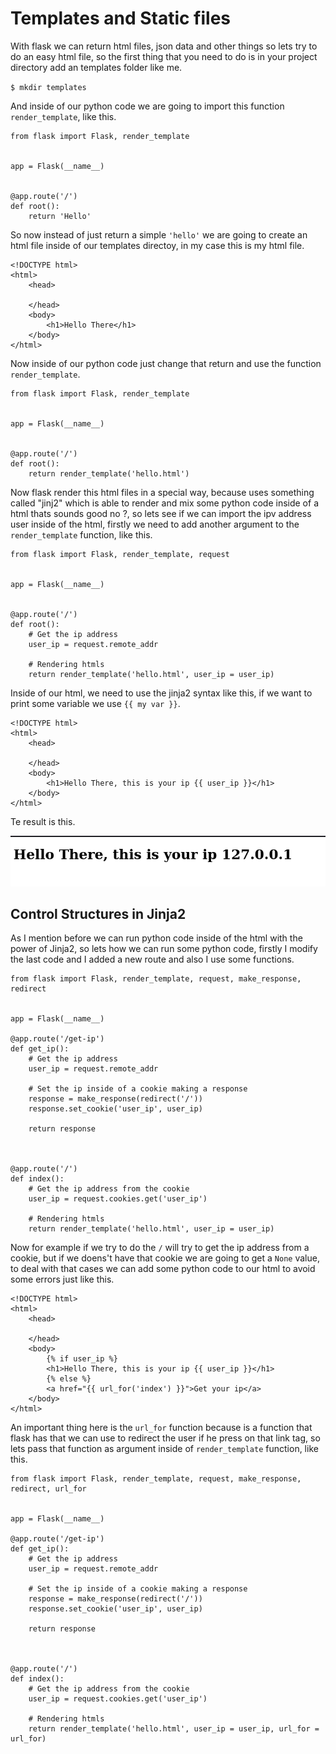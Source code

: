 # Templates and Static files
With flask we can return html files, json data and other things so lets try to do an easy html file, so the first thing that you need to do is in your project directory add an templates folder like me.

`$ mkdir templates`

And inside of our python code we are going to import this function `render_template`, like this.
```
from flask import Flask, render_template


app = Flask(__name__)


@app.route('/')
def root():
    return 'Hello'

```
So now instead of just return a simple `'hello'` we are going to create an html file inside of our templates directoy, in my case this is my html file.
```
<!DOCTYPE html>
<html>
    <head>
        
    </head>
    <body>
        <h1>Hello There</h1>
    </body>
</html>
```
Now inside of our python code just change that return and use the function `render_template`.
```
from flask import Flask, render_template


app = Flask(__name__)


@app.route('/')
def root():
    return render_template('hello.html')
```
Now flask render this html files in a special way, because uses something called "jinj2" which is able to render and mix some python code inside of a html thats sounds good no ?, so lets see if we can import the ipv address user inside of the html, firstly we need to add another argument to the `render_template` function, like this.
```
from flask import Flask, render_template, request


app = Flask(__name__)


@app.route('/')
def root():
    # Get the ip address
    user_ip = request.remote_addr
    
    # Rendering htmls
    return render_template('hello.html', user_ip = user_ip)
```
Inside of our html, we need to use the jinja2 syntax like this, if we want to print some variable we use `{{ my var }}`.
```
<!DOCTYPE html>
<html>
    <head>
        
    </head>
    <body>
        <h1>Hello There, this is your ip {{ user_ip }}</h1>
    </body>
</html>
```
Te result is this.

![alt text](./ip.png)

## Control Structures in Jinja2
As I mention before we can run python code inside of the html with the power of Jinja2, so lets how we can run some python code, firstly I modify the last code and I added a new route and also I use some functions.
```
from flask import Flask, render_template, request, make_response, redirect


app = Flask(__name__)

@app.route('/get-ip')
def get_ip():
    # Get the ip address
    user_ip = request.remote_addr

    # Set the ip inside of a cookie making a response
    response = make_response(redirect('/'))
    response.set_cookie('user_ip', user_ip)

    return response



@app.route('/')
def index():
    # Get the ip address from the cookie
    user_ip = request.cookies.get('user_ip')
    
    # Rendering htmls
    return render_template('hello.html', user_ip = user_ip)
```
Now for example if we try to do the `/` will try to get the ip address from a cookie, but if we doens't have that cookie we are going to get a `None` value, to deal with that cases we can add some python code to our html to avoid some errors just like this.
```
<!DOCTYPE html>
<html>
    <head>
        
    </head>
    <body>
        {% if user_ip %}
        <h1>Hello There, this is your ip {{ user_ip }}</h1>
        {% else %}
        <a href="{{ url_for('index') }}">Get your ip</a>
    </body>
</html>
```
An important thing here is the `url_for` function because is a function that flask has that we can use to redirect the user if he press on that link tag, so lets pass that function as argument inside of `render_template` function, like this.
```
from flask import Flask, render_template, request, make_response, redirect, url_for


app = Flask(__name__)

@app.route('/get-ip')
def get_ip():
    # Get the ip address
    user_ip = request.remote_addr

    # Set the ip inside of a cookie making a response
    response = make_response(redirect('/'))
    response.set_cookie('user_ip', user_ip)

    return response



@app.route('/')
def index():
    # Get the ip address from the cookie
    user_ip = request.cookies.get('user_ip')
    
    # Rendering htmls
    return render_template('hello.html', user_ip = user_ip, url_for = url_for)
```



